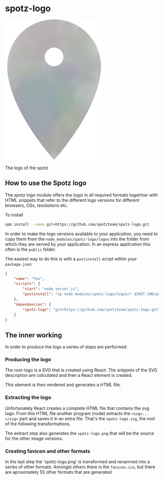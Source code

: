 # spotz-logo

![spotz](logos/apple-touch-startup-image-320x460.png)

The logo of the spotz

## How to use the Spotz logo

The spotz logo module offers the logoi in all required formats togetrher with HTML snippets that refer to the different logo versions for different browsers, OSs, resolutions etc.

To install

```bash
npm install --save git+https://github.com/spotzteam/spotz-logo.git
```

In order to make the logo versions available to your application, you need to copy them from the `node_modules/spotz-logo/logos` into the folder from which they are served by your application. In an express application this often is the `public` folder.

The easiest way to do this is with a `postinstall` script within your `package.json`:

```json
{
	"name": "foo",
	"scripts": {
		"start": "node server.js",
		"postinstall": "cp node_modules/spotz-logo/logos/* $INIT_CWD/public"
	},
	"dependencies": {
		"spotz-logo": "git+https://github.com/spotzteam/spotz-logo.git"
	}
}
```

## The inner working

In order to produce the logo a series of steps are performed:

### Producing the logo

The _root_-logo is a SVG that is created using React: The snippets of the SVG description are _calculated_ and then a React element is created.

This element is then rendered and generates a HTML file.

### Extracting the logo

Unfortunately React creates a complete HTML file that contains the svg logo. From this HTML file another program (node) extracts the `<svg>...</svg>` part and saves it in an extra file. That's the `spotz-logo.svg`, the root of the following transformations.

The extract step also generates the `spotz-logo.png` that will be the source for the other image versions.

### Creating favicon and other formats

In the last step the 'spotz-logo.png' is transformed and renamned into a series of other formats. Amongst others there is the `favicon.ico`, but there are aproximately 55 other formats that are generated.
